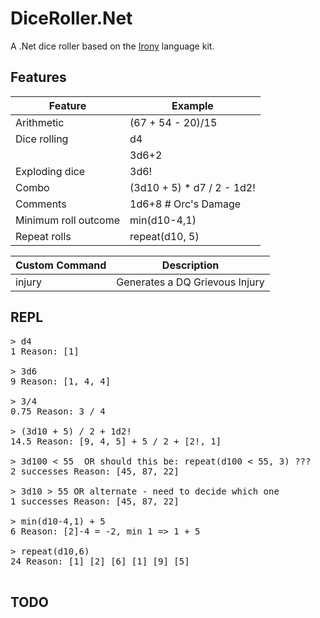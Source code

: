 # DiceRoller.Net
A .Net dice roller based on the [Irony](https://github.com/IronyProject/Irony) language kit.

## Features

| Feature                | Example                    |
|------------------------|----------------------------|
| Arithmetic             | (67 + 54 - 20)/15          |
| Dice rolling           | d4                         |
|                        | 3d6+2                      |
| Exploding dice         | 3d6!                       |
| Combo                  | (3d10 + 5) * d7 / 2 - 1d2! |
| Comments               | 1d6+8 # Orc's Damage       |
| Minimum roll outcome   | min(d10-4,1)               |
| Repeat rolls           | repeat(d10, 5)             |

| Custom Command         | Description                    |
|------------------------|--------------------------------|
| injury                 | Generates a DQ Grievous Injury |


## REPL
<pre>
> d4
1 Reason: [1]

> 3d6
9 Reason: [1, 4, 4]

> 3/4
0.75 Reason: 3 / 4

> (3d10 + 5) / 2 + 1d2!
14.5 Reason: [9, 4, 5] + 5 / 2 + [2!, 1]

> 3d100 < 55  OR should this be: repeat(d100 < 55, 3) ???
2 successes Reason: [45, 87, 22]

> 3d10 > 55 OR alternate - need to decide which one
1 successes Reason: [45, 87, 22]

> min(d10-4,1) + 5
6 Reason: [2]-4 = -2, min 1 => 1 + 5

> repeat(d10,6)
24 Reason: [1] [2] [6] [1] [9] [5]

</pre>

## TODO
